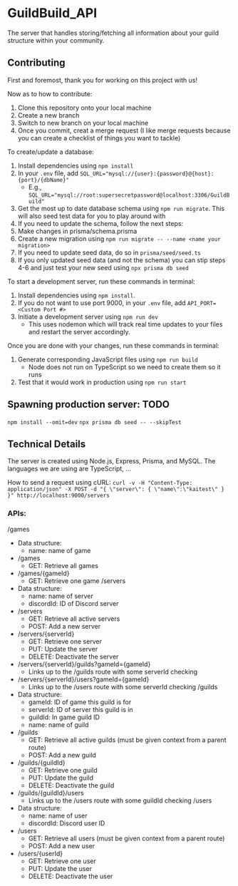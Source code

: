 # GuildBuild_API
The server that handles storing/fetching all information about your guild structure within your community.

## Contributing
First and foremost, thank you for working on this project with us!

Now as to how to contribute:
1. Clone this repository onto your local machine
2. Create a new branch
3. Switch to new branch on your local machine
4. Once you commit, creat a merge request (I like merge requests because you can create a checklist of things you want to tackle)

To create/update a database:
1. Install dependencies using `npm install`
2. In your `.env` file, add `SQL_URL="mysql://{user}:{password}@{host}:{port}/{dbName}"`
   - E.g., `SQL_URL="mysql://root:supersecretpassword@localhost:3306/GuildBuild"`
3. Get the most up to date database schema using `npm run migrate`. This will also seed test data for you to play around with
4. If you need to update the schema, follow the next steps:
5. Make changes in prisma/schema.prisma
6. Create a new migration using `npm run migrate -- --name <name your migration>`
7. If you need to update seed data, do so in `prisma/seed/seed.ts`
8. If you only updated seed data (and not the schema) you can stip steps 4-6 and just test your new seed using `npx prisma db seed`

To start a development server, run these commands in terminal:
1. Install dependencies using `npm install`.
2. If you do not want to use port 9000, in your `.env` file, add `API_PORT=<Custom Port #>`
3. Initiate a development server using `npm run dev`
   - This uses nodemon which will track real time updates to your files and restart the server accordingly.

Once you are done with your changes, run these commands in terminal:
1. Generate corresponding JavaScript files using `npm run build`
   - Node does not run on TypeScript so we need to create them so it runs
2. Test that it would work in production using `npm run start`

## Spawning production server: TODO
`npm install --omit=dev`
`npx prisma db seed -- --skipTest`

## Technical Details
The server is created using Node.js, Express, Prisma, and MySQL.
The languages we are using are TypeScript, ...

How to send a request using cURL:
`curl -v -H "Content-Type: application/json" -X POST -d "{ \"server\": { \"name\":\"kaitest\" } }" http://localhost:9000/servers`

### APIs:
/games
- Data structure:
  - name: name of game
- /games
  - GET: Retrieve all games
- /games/{gameId}
  - GET: Retrieve one game
/servers
- Data structure:
  - name: name of server
  - discordId: ID of Discord server
- /servers
  - GET: Retrieve all active servers
  - POST: Add a new server
- /servers/{serverId}
  - GET: Retrieve one server
  - PUT: Update the server
  - DELETE: Deactivate the server
- /servers/{serverId}/guilds?gameId={gameId}
  - Links up to the /guilds route with some serverId checking
- /servers/{serverId}/users?gameId={gameId}
  - Links up to the /users route with some serverId checking
/guilds
- Data structure:
  - gameId: ID of game this guild is for
  - serverId: ID of server this guild is in
  - guildId: In game guild ID
  - name: name of guild
- /guilds
  - GET: Retrieve all active guilds (must be given context from a parent route)
  - POST: Add a new guild
- /guilds/{guildId}
  - GET: Retrieve one guild
  - PUT: Update the guild
  - DELETE: Deactivate the guild
- /guilds/{guildId}/users
  - Links up to the /users route with some guildId checking
/users
- Data structure:
  - name: name of user
  - discordId: Discord user ID
- /users
  - GET: Retrieve all users (must be given context from a parent route)
  - POST: Add a new user
- /users/{userId}
  - GET: Retrieve one user
  - PUT: Update the user
  - DELETE: Deactivate the user
